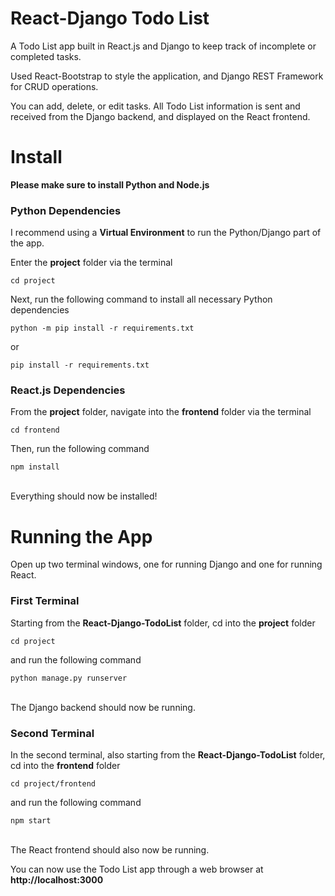 # React-Django Todo List
A Todo List app built in React.js and Django to keep track of incomplete or completed tasks.

Used React-Bootstrap to style the application, and Django REST Framework for CRUD operations.

You can add, delete, or edit tasks. All Todo List information is sent and received from the Django backend,
and displayed on the React frontend.

# Install
**Please make sure to install Python and Node.js**

### Python Dependencies
I recommend using a **Virtual Environment** to run the Python/Django part of the app.

Enter the **project** folder via the terminal
```
cd project
```

Next, run the following command to install all necessary Python dependencies
```
python -m pip install -r requirements.txt
```

or 
```
pip install -r requirements.txt
```

### React.js Dependencies
From the **project** folder, navigate into the **frontend** folder via the terminal
```
cd frontend
```

Then, run the following command
```
npm install
```
\
Everything should now be installed!

# Running the App
Open up two terminal windows, one for running Django and one for running React.

### First Terminal
Starting from the **React-Django-TodoList** folder, cd into the **project** folder
```
cd project
```

and run the following command
```
python manage.py runserver
```
\
The Django backend should now be running.

### Second Terminal
In the second terminal, also starting from the **React-Django-TodoList** folder, cd into the **frontend** folder
```
cd project/frontend
```

and run the following command
```
npm start
```
\
The React frontend should also now be running.

You can now use the Todo List app through a web browser at **http://localhost:3000**

